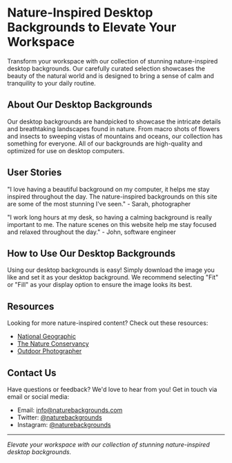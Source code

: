 <!--font:Cormorant Garamond-->

# Nature-Inspired Desktop Backgrounds to Elevate Your Workspace

Transform your workspace with our collection of stunning nature-inspired desktop backgrounds. Our carefully curated selection showcases the beauty of the natural world and is designed to bring a sense of calm and tranquility to your daily routine.

## About Our Desktop Backgrounds
Our desktop backgrounds are handpicked to showcase the intricate details and breathtaking landscapes found in nature. From macro shots of flowers and insects to sweeping vistas of mountains and oceans, our collection has something for everyone. All of our backgrounds are high-quality and optimized for use on desktop computers.

## User Stories
"I love having a beautiful background on my computer, it helps me stay inspired throughout the day. The nature-inspired backgrounds on this site are some of the most stunning I've seen." - Sarah, photographer

"I work long hours at my desk, so having a calming background is really important to me. The nature scenes on this website help me stay focused and relaxed throughout the day." - John, software engineer

## How to Use Our Desktop Backgrounds
Using our desktop backgrounds is easy! Simply download the image you like and set it as your desktop background. We recommend selecting "Fit" or "Fill" as your display option to ensure the image looks its best.

## Resources
Looking for more nature-inspired content? Check out these resources:

- [National Geographic](#)
- [The Nature Conservancy](#)
- [Outdoor Photographer](#)

## Contact Us
Have questions or feedback? We'd love to hear from you! Get in touch via email or social media:

- Email: info@naturebackgrounds.com
- Twitter: [@naturebackgrounds](#)
- Instagram: [@naturebackgrounds](#)

---

*Elevate your workspace with our collection of stunning nature-inspired desktop backgrounds.*

<!--

Write me content for website with wallpaper which alt text is:

"A close-up of an ant on a leaf"

The name/title of the page should not be 1:1 copy of the alt text but rather a real content of the website which is using this wallpaper.

- Use markdown format 
- Start with heading
- Heading should be short and concise
- The content should look like a real website 
- The website should not be about the wallpaper, wallpaper is just a related background
- Heading should be contain work "wallpaper" or "background"
- Include real sections like references, contact, user stories, etc. use things relevant to the page purpose.
- Feel free to use structure like headings, bullets, numbering, blockquotes, paragraphs, horizontal lines, etc.
- You can use formatting like bold or _italic_
- You can include UTF-8 emojis
- Links should be only #hash anchors (and you can refer to the document itself)
- Do not include images


---


# Nature-inspired Wallpaper for Your Desktop Background

Looking to bring a piece of nature into your daily routine? Our collection of nature-inspired wallpapers will transport you to the great outdoors, even when you're stuck inside. 

## About Our Wallpapers
Our wallpapers are carefully curated to showcase the beauty of the natural world. From stunning landscapes to intricate close-ups, our collection has something for everyone. All of our wallpapers are high-quality and optimized for use as desktop backgrounds.

## User Stories
"I love having a beautiful background on my computer, but I don't have time to search for the perfect image. With this website, I can easily find a stunning wallpaper that brings me joy every time I log in." - Emily, graphic designer

"I spend a lot of time at my desk, so having a calming background is really important to me. The nature-inspired wallpapers on this site help me stay focused and relaxed throughout the day." - David, writer

## How to Use Our Wallpapers
Using our wallpapers is easy! Simply download the image you like and set it as your desktop background. We recommend selecting "Fit" or "Fill" as your display option to ensure the image looks its best.

## References
Looking for more nature-inspired content? Check out these resources:

- [National Geographic](#)
- [The Nature Conservancy](#)
- [Outdoor Photographer](#)

## Contact Us
Have questions or feedback? We'd love to hear from you! Get in touch via email or social media:

- Email: info@naturewallpapers.com
- Twitter: [@naturewallpapers](#)
- Instagram: [@naturewallpapers](#)

---

*Bring the beauty of the natural world to your desktop with our collection of nature-inspired wallpapers.*


---


Heading should not include word "wallpaper". The website should not be about the wallpaper itself, wallpaper is just a related background, rewrite whole content.


---


# Nature-Inspired Desktop Backgrounds to Elevate Your Workspace

Transform your workspace with our collection of stunning nature-inspired desktop backgrounds. Our carefully curated selection showcases the beauty of the natural world and is designed to bring a sense of calm and tranquility to your daily routine.

## About Our Desktop Backgrounds
Our desktop backgrounds are handpicked to showcase the intricate details and breathtaking landscapes found in nature. From macro shots of flowers and insects to sweeping vistas of mountains and oceans, our collection has something for everyone. All of our backgrounds are high-quality and optimized for use on desktop computers.

## User Stories
"I love having a beautiful background on my computer, it helps me stay inspired throughout the day. The nature-inspired backgrounds on this site are some of the most stunning I've seen." - Sarah, photographer

"I work long hours at my desk, so having a calming background is really important to me. The nature scenes on this website help me stay focused and relaxed throughout the day." - John, software engineer

## How to Use Our Desktop Backgrounds
Using our desktop backgrounds is easy! Simply download the image you like and set it as your desktop background. We recommend selecting "Fit" or "Fill" as your display option to ensure the image looks its best.

## Resources
Looking for more nature-inspired content? Check out these resources:

- [National Geographic](#)
- [The Nature Conservancy](#)
- [Outdoor Photographer](#)

## Contact Us
Have questions or feedback? We'd love to hear from you! Get in touch via email or social media:

- Email: info@naturebackgrounds.com
- Twitter: [@naturebackgrounds](#)
- Instagram: [@naturebackgrounds](#)

---

*Elevate your workspace with our collection of stunning nature-inspired desktop backgrounds.*

-->

